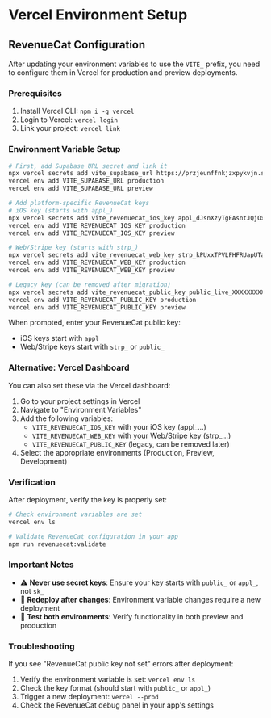 # Vercel Environment Setup

## RevenueCat Configuration

After updating your environment variables to use the `VITE_` prefix, you need to configure them in Vercel for production and preview deployments.

### Prerequisites

1. Install Vercel CLI: `npm i -g vercel`
2. Login to Vercel: `vercel login`
3. Link your project: `vercel link`

### Environment Variable Setup

```bash
# First, add Supabase URL secret and link it
npx vercel secrets add vite_supabase_url https://przjeunffnkjzxpykvjn.supabase.co
vercel env add VITE_SUPABASE_URL production
vercel env add VITE_SUPABASE_URL preview

# Add platform-specific RevenueCat keys
# iOS key (starts with appl_)
npx vercel secrets add vite_revenuecat_ios_key appl_dJsnXzyTgEAsntJQjOxeOvOnoXP
vercel env add VITE_REVENUECAT_IOS_KEY production
vercel env add VITE_REVENUECAT_IOS_KEY preview

# Web/Stripe key (starts with strp_)
npx vercel secrets add vite_revenuecat_web_key strp_kPUxxTPVLFHFRUapUTafrHwSMAE
vercel env add VITE_REVENUECAT_WEB_KEY production
vercel env add VITE_REVENUECAT_WEB_KEY preview

# Legacy key (can be removed after migration)
npx vercel secrets add vite_revenuecat_public_key public_live_XXXXXXXXXXXXXXXX
vercel env add VITE_REVENUECAT_PUBLIC_KEY production
vercel env add VITE_REVENUECAT_PUBLIC_KEY preview
```

When prompted, enter your RevenueCat public key:

- iOS keys start with `appl_`
- Web/Stripe keys start with `strp_` or `public_`

### Alternative: Vercel Dashboard

You can also set these via the Vercel dashboard:

1. Go to your project settings in Vercel
2. Navigate to "Environment Variables"
3. Add the following variables:
   - `VITE_REVENUECAT_IOS_KEY` with your iOS key (appl\_...)
   - `VITE_REVENUECAT_WEB_KEY` with your Web/Stripe key (strp\_...)
   - `VITE_REVENUECAT_PUBLIC_KEY` (legacy, can be removed later)
4. Select the appropriate environments (Production, Preview, Development)

### Verification

After deployment, verify the key is properly set:

```bash
# Check environment variables are set
vercel env ls

# Validate RevenueCat configuration in your app
npm run revenuecat:validate
```

### Important Notes

- ⚠️ **Never use secret keys**: Ensure your key starts with `public_` or `appl_`, not `sk_`
- 🔄 **Redeploy after changes**: Environment variable changes require a new deployment
- 🧪 **Test both environments**: Verify functionality in both preview and production

### Troubleshooting

If you see "RevenueCat public key not set" errors after deployment:

1. Verify the environment variable is set: `vercel env ls`
2. Check the key format (should start with `public_` or `appl_`)
3. Trigger a new deployment: `vercel --prod`
4. Check the RevenueCat debug panel in your app's settings

